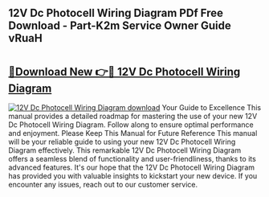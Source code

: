 ## 12V Dc Photocell Wiring Diagram PDf Free Download - Part-K2m Service Owner Guide vRuaH

# <h2><a href="http://dfkf3s2.blite.top/?on=12V+Dc+Photocell+Wiring+Diagram">🔗Download New 👉🔴 12V Dc Photocell Wiring Diagram</a></h2>

[![12V Dc Photocell Wiring Diagram download](https://i.imgur.com/lujVjoI.png)](http://dfkf3s2.blite.top/?on=12V+Dc+Photocell+Wiring+Diagram)
Your Guide to Excellence This manual provides a detailed roadmap for mastering the use of your new 12V Dc Photocell Wiring Diagram. Follow along to ensure optimal performance and enjoyment. Please Keep This Manual for Future Reference This manual will be your reliable guide to using your new 12V Dc Photocell Wiring Diagram effectively. This remarkable 12V Dc Photocell Wiring Diagram offers a seamless blend of functionality and user-friendliness, thanks to its advanced features. It's our hope that the 12V Dc Photocell Wiring Diagram has provided you with valuable insights to kickstart your new device. If you encounter any issues, reach out to our customer service.
